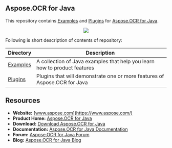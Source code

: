 ## Aspose.OCR for Java

This repository contains [Examples](Examples) and [Plugins](Plugins) for [Aspose.OCR for Java](https://products.aspose.com/ocr/java).

<p align="center">
  <a href="https://github.com/asposeocr/Aspose_OCR_Java/archive/master.zip">
    <img src="http://i.imgur.com/hwNhrGZ.png" />
  </a>
</p>

Following is short description of contents of repository:

Directory | Description
----------|------------
[Examples](Examples) | A collection of Java examples that help you learn how to product features
[Plugins](Plugins)  | Plugins that will demonstrate one or more features of Aspose.OCR for Java

##  Resources

+ **Website:** [www.aspose.com](https://www.aspose.com/)
+ **Product Home:** [Aspose.OCR for Java](https://products.aspose.com/ocr/java)
+ **Download:** [Download Aspose.OCR for Java](https://downloads.aspose.com/ocr/java)
+ **Documentation:** [Aspose.OCR for Java Documentation](https://docs.aspose.com//display/OCRjava/Home)
+ **Forum:** [Aspose.OCR for Java Forum](https://forum.aspose.com/c/ocr)
+ **Blog:** [Aspose.OCR for Java Blog](https://blog.aspose.com/category/aspose-products/aspose-OCR-product-family/)
 
